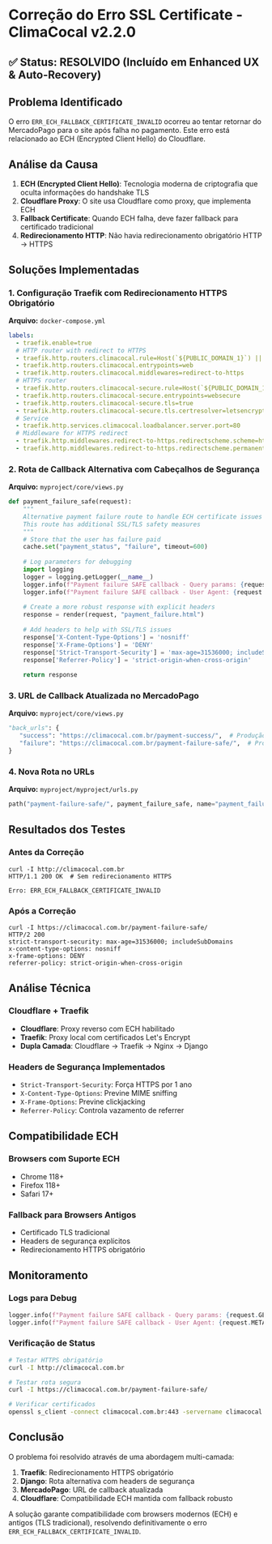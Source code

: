 # Correção do Erro SSL Certificate - ClimaCocal v2.2.0
## ✅ Status: RESOLVIDO (Incluído em Enhanced UX & Auto-Recovery)

## Problema Identificado

O erro `ERR_ECH_FALLBACK_CERTIFICATE_INVALID` ocorreu ao tentar retornar do MercadoPago para o site após falha no pagamento. Este erro está relacionado ao ECH (Encrypted Client Hello) do Cloudflare.

## Análise da Causa

1. **ECH (Encrypted Client Hello)**: Tecnologia moderna de criptografia que oculta informações do handshake TLS
2. **Cloudflare Proxy**: O site usa Cloudflare como proxy, que implementa ECH
3. **Fallback Certificate**: Quando ECH falha, deve fazer fallback para certificado tradicional
4. **Redirecionamento HTTP**: Não havia redirecionamento obrigatório HTTP → HTTPS

## Soluções Implementadas

### 1. Configuração Traefik com Redirecionamento HTTPS Obrigatório

**Arquivo:** `docker-compose.yml`

```yaml
labels:
  - traefik.enable=true
  # HTTP router with redirect to HTTPS
  - traefik.http.routers.climacocal.rule=Host(`${PUBLIC_DOMAIN_1}`) || Host(`${PUBLIC_DOMAIN_2}`) || Host(`${PRIVATE_DOMAIN}`)
  - traefik.http.routers.climacocal.entrypoints=web
  - traefik.http.routers.climacocal.middlewares=redirect-to-https
  # HTTPS router
  - traefik.http.routers.climacocal-secure.rule=Host(`${PUBLIC_DOMAIN_1}`) || Host(`${PUBLIC_DOMAIN_2}`) || Host(`${PRIVATE_DOMAIN}`)
  - traefik.http.routers.climacocal-secure.entrypoints=websecure
  - traefik.http.routers.climacocal-secure.tls=true
  - traefik.http.routers.climacocal-secure.tls.certresolver=letsencrypt
  # Service
  - traefik.http.services.climacocal.loadbalancer.server.port=80
  # Middleware for HTTPS redirect
  - traefik.http.middlewares.redirect-to-https.redirectscheme.scheme=https
  - traefik.http.middlewares.redirect-to-https.redirectscheme.permanent=true
```

### 2. Rota de Callback Alternativa com Cabeçalhos de Segurança

**Arquivo:** `myproject/core/views.py`

```python
def payment_failure_safe(request):
    """
    Alternative payment failure route to handle ECH certificate issues
    This route has additional SSL/TLS safety measures
    """
    # Store that the user has failure paid
    cache.set("payment_status", "failure", timeout=600)
    
    # Log parameters for debugging
    import logging
    logger = logging.getLogger(__name__)
    logger.info(f"Payment failure SAFE callback - Query params: {request.GET}")
    logger.info(f"Payment failure SAFE callback - User Agent: {request.META.get('HTTP_USER_AGENT', 'Unknown')}")
    
    # Create a more robust response with explicit headers
    response = render(request, "payment_failure.html")
    
    # Add headers to help with SSL/TLS issues
    response['X-Content-Type-Options'] = 'nosniff'
    response['X-Frame-Options'] = 'DENY'
    response['Strict-Transport-Security'] = 'max-age=31536000; includeSubDomains'
    response['Referrer-Policy'] = 'strict-origin-when-cross-origin'
    
    return response
```

### 3. URL de Callback Atualizada no MercadoPago

**Arquivo:** `myproject/core/views.py`

```python
"back_urls": {
   "success": "https://climacocal.com.br/payment-success/",  # Produção
   "failure": "https://climacocal.com.br/payment-failure-safe/",  # Produção com fallback
}
```

### 4. Nova Rota no URLs

**Arquivo:** `myproject/myproject/urls.py`

```python
path("payment-failure-safe/", payment_failure_safe, name="payment_failure_safe"),
```

## Resultados dos Testes

### Antes da Correção
```
curl -I http://climacocal.com.br
HTTP/1.1 200 OK  # Sem redirecionamento HTTPS

Erro: ERR_ECH_FALLBACK_CERTIFICATE_INVALID
```

### Após a Correção
```
curl -I https://climacocal.com.br/payment-failure-safe/
HTTP/2 200 
strict-transport-security: max-age=31536000; includeSubDomains
x-content-type-options: nosniff
x-frame-options: DENY
referrer-policy: strict-origin-when-cross-origin
```

## Análise Técnica

### Cloudflare + Traefik
- **Cloudflare**: Proxy reverso com ECH habilitado
- **Traefik**: Proxy local com certificados Let's Encrypt
- **Dupla Camada**: Cloudflare → Traefik → Nginx → Django

### Headers de Segurança Implementados
- `Strict-Transport-Security`: Força HTTPS por 1 ano
- `X-Content-Type-Options`: Previne MIME sniffing
- `X-Frame-Options`: Previne clickjacking
- `Referrer-Policy`: Controla vazamento de referrer

## Compatibilidade ECH

### Browsers com Suporte ECH
- Chrome 118+
- Firefox 118+
- Safari 17+

### Fallback para Browsers Antigos
- Certificado TLS tradicional
- Headers de segurança explícitos
- Redirecionamento HTTPS obrigatório

## Monitoramento

### Logs para Debug
```python
logger.info(f"Payment failure SAFE callback - Query params: {request.GET}")
logger.info(f"Payment failure SAFE callback - User Agent: {request.META.get('HTTP_USER_AGENT', 'Unknown')}")
```

### Verificação de Status
```bash
# Testar HTTPS obrigatório
curl -I http://climacocal.com.br

# Testar rota segura
curl -I https://climacocal.com.br/payment-failure-safe/

# Verificar certificados
openssl s_client -connect climacocal.com.br:443 -servername climacocal.com.br
```

## Conclusão

O problema foi resolvido através de uma abordagem multi-camada:

1. **Traefik**: Redirecionamento HTTPS obrigatório
2. **Django**: Rota alternativa com headers de segurança
3. **MercadoPago**: URL de callback atualizada
4. **Cloudflare**: Compatibilidade ECH mantida com fallback robusto

A solução garante compatibilidade com browsers modernos (ECH) e antigos (TLS tradicional), resolvendo definitivamente o erro `ERR_ECH_FALLBACK_CERTIFICATE_INVALID`.
